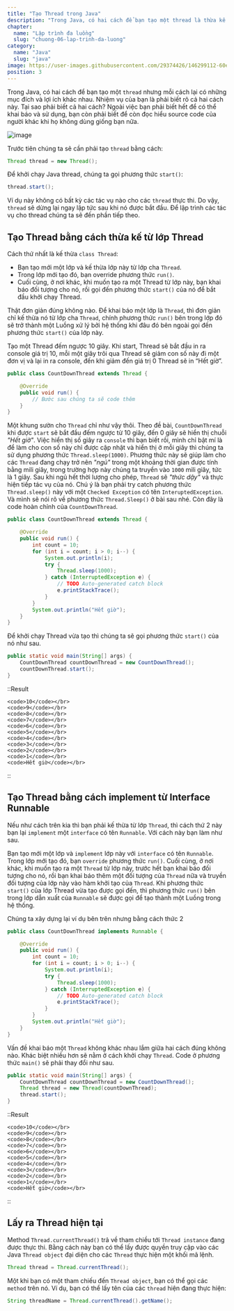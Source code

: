 ```yaml
---
title: "Tạo Thread trong Java"
description: "Trong Java, có hai cách để bạn tạo một thread là thừa kế từ lớp Thread và implement từ Interface Runnable nhưng mỗi cách lại có những mục đích và lợi ích khác nhau"
chapter:
  name: "Lập trình đa luồng"
  slug: "chuong-06-lap-trinh-da-luong"
category:
  name: "Java"
  slug: "java"
image: https://user-images.githubusercontent.com/29374426/146299112-60eb7f5d-8316-4ff9-92a1-f495c3eb8223.png
position: 3
---
```


Trong Java, có hai cách để bạn tạo một `thread` nhưng mỗi cách lại có những mục đích và lợi ích khác nhau. Nhiệm vụ của bạn là phải biết rõ cả hai cách này. Tại sao phải biết cả hai cách? Ngoài việc bạn phải biết hết để có thể khai báo và sử dụng, bạn còn phải biết để còn đọc hiểu source code của người khác khi họ không dùng giống bạn nữa.

![image](https://user-images.githubusercontent.com/29374426/146299112-60eb7f5d-8316-4ff9-92a1-f495c3eb8223.png)

Trước tiên chúng ta sẽ cần phải tạo `thread` bằng cách:

```java
Thread thread = new Thread();
```

Để khởi chạy Java thread, chúng ta gọi phương thức `start()`:

```java
thread.start();
```

Ví dụ này không có bất kỳ các tác vụ nào cho các `thread` thực thi. Do vậy, `thread` sẽ dừng lại ngay lập tức sau khi nó được bắt đầu. Để lập trình các tác vụ cho thread chúng ta sẽ đến phần tiếp theo.

## Tạo Thread bằng cách thừa kế từ lớp Thread

Cách thứ nhất là kế thừa `class Thread`:

- Bạn tạo mới một lớp và kế thừa lớp này từ lớp cha `Thread`.
- Trong lớp mới tạo đó, bạn override phương thức `run()`.
- Cuối cùng, ở nơi khác, khi muốn tạo ra một Thread từ lớp này, bạn khai báo đối tượng cho nó, rồi gọi đến phương thức `start()` của nó để bắt đầu khởi chạy Thread.

Thật đơn giản đúng không nào. Để khai báo một lớp là `Thread`, thì đơn giản chỉ kế thừa nó từ lớp cha `Thread`, chính phương thức `run()` bên trong lớp đó sẽ trở thành một Luồng xử lý bởi hệ thống khi đâu đó bên ngoài gọi đến phương thức `start()` của lớp này.

<div class="example">Tạo một Thread đếm ngược 10 giây. Khi start, Thread sẽ bắt đầu in ra console giá trị 10, mỗi một giây trôi qua Thread sẽ giảm con số này đi một đơn vị và lại in ra console, đến khi giảm đến giá trị 0 Thread sẽ in “Hết giờ”.</div>

```java
public class CountDownThread extends Thread {

    @Override
    public void run() {
        // Bước sau chúng ta sẽ code thêm
    }
}
```

Một khung sườn cho `Thread` chỉ như vậy thôi. Theo đề bài, `CountDownThread` khi được `start` sẽ bắt đầu đếm ngược từ 10 giây, đến 0 giây sẽ hiển thị chuỗi _"Hết giờ"_. Việc hiển thị số giây ra `console` thì bạn biết rồi, mình chỉ bật mí là để làm cho con số này chỉ được cập nhật và hiển thị ở mỗi giây thì chúng ta sử dụng phương thức `Thread.sleep(1000)`. Phương thức này sẽ giúp làm cho các `Thread` đang chạy trở nên _"ngủ"_ trong một khoảng thời gian được tính bằng mili giây, trong trường hợp này chúng ta truyền vào `1000` mili giây, tức là 1 giây. Sau khi ngủ hết thời lượng cho phép, `Thread` sẽ _"thức dậy"_ và thực hiện tiếp tác vụ của nó. Chú ý là bạn phải try catch phương thức `Thread.sleep()` này với một `Checked Exception` có tên `InteruptedException`. Và mình sẽ nói rõ về phương thức `Thread.Sleep()` ở bài sau nhé. Còn đây là code hoàn chỉnh của `CountDownThread`.

```java
public class CountDownThread extends Thread {

    @Override
    public void run() {
        int count = 10;
        for (int i = count; i > 0; i--) {
            System.out.println(i);
            try {
                Thread.sleep(1000);
            } catch (InterruptedException e) {
                // TODO Auto-generated catch block
                e.printStackTrace();
            }
        }
        System.out.println("Hết giờ");
    }
}
```

Để khởi chạy Thread vừa tạo thì chúng ta sẽ gọi phương thức `start()` của nó như sau.

```java
public static void main(String[] args) {
    CountDownThread countDownThread = new CountDownThread();
    countDownThread.start();
}
```

::Result

    <code>10</code></br>
    <code>9</code></br>
    <code>8</code></br>
    <code>7</code></br>
    <code>6</code></br>
    <code>5</code></br>
    <code>4</code></br>
    <code>3</code></br>
    <code>2</code></br>
    <code>1</code></br>
    <code>Hết giờ</code></br>

::

## Tạo Thread bằng cách implement từ Interface Runnable

Nếu như cách trên kia thì bạn phải kế thừa từ lớp `Thread`, thì cách thứ 2 này bạn lại `implement` một `interface` có tên `Runnable`. Với cách này bạn làm như sau.

Bạn tạo mới một lớp và `implement` lớp này với `interface` có tên `Runnable`. Trong lớp mới tạo đó, bạn `override` phương thức `run()`. Cuối cùng, ở nơi khác, khi muốn tạo ra một `Thread` từ lớp này, trước hết bạn khai báo đối tượng cho nó, rồi bạn khai báo thêm một đối tượng của `Thread` nữa và truyền đối tượng của lớp này vào hàm khởi tạo của `Thread`. Khi phương thức `start()` của lớp Thread vừa tạo được gọi đến, thì phương thức `run()` bên trong lớp dẫn xuất của `Runnable` sẽ được gọi để tạo thành một Luồng trong hệ thống.

<div class="example">Chúng ta xây dựng lại ví dụ bên trên nhưng bằng cách thức 2</div>

```java
public class CountDownThread implements Runnable {

    @Override
    public void run() {
        int count = 10;
        for (int i = count; i > 0; i--) {
            System.out.println(i);
            try {
                Thread.sleep(1000);
            } catch (InterruptedException e) {
                // TODO Auto-generated catch block
                e.printStackTrace();
            }
        }
        System.out.println("Hết giờ");
    }
}
```

Vấn đề khai báo một `Thread` không khác nhau lắm giữa hai cách đúng không nào. Khác biệt nhiều hơn sẽ nằm ở cách khởi chạy `Thread`. Code ở phương thức `main()` sẽ phải thay đổi như sau.

```java
public static void main(String[] args) {
    CountDownThread countDownThread = new CountDownThread();
    Thread thread = new Thread(countDownThread);
    thread.start();
}
```

::Result

    <code>10</code></br>
    <code>9</code></br>
    <code>8</code></br>
    <code>7</code></br>
    <code>6</code></br>
    <code>5</code></br>
    <code>4</code></br>
    <code>3</code></br>
    <code>2</code></br>
    <code>1</code></br>
    <code>Hết giờ</code></br>

::

## Lấy ra Thread hiện tại

Method `Thread.currentThread()` trả về tham chiều tới `Thread instance` đang được thực thi. Bằng cách này bạn có thể lấy được quyền truy cập vào các Java `Thread object` đại diện cho các `Thread` thực hiện một khối mã lệnh.

```java
Thread thread = Thread.currentThread();
```

Một khi bạn có một tham chiếu đến `Thread object`, bạn có thể gọi các `method` trên nó. Ví dụ, bạn có thể lấy tên của các `thread` hiện đang thực hiện:

```java
String threadName = Thread.currentThread().getName();
```

